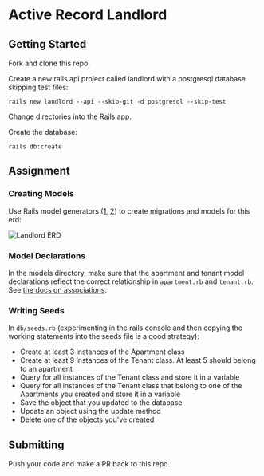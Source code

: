 # Active Record Landlord

## Getting Started

Fork and clone this repo.

Create a new rails api project called landlord with a postgresql database skipping test files:

```shell
rails new landlord --api --skip-git -d postgresql --skip-test
```

Change directories into the Rails app.

Create the database:

```shell
rails db:create
```

## Assignment

### Creating Models

Use Rails model generators ([1](https://guides.rubyonrails.org/getting_started.html#creating-the-article-model), [2](https://railsguides.net/advanced-rails-model-generators/)) to create migrations and models for this erd:

![Landlord ERD](https://i.imgur.com/xEizJwh.png)

### Model Declarations

In the models directory, make sure that the apartment and tenant model declarations reflect the correct relationship in `apartment.rb` and `tenant.rb`. See [the docs on associations](https://guides.rubyonrails.org/association_basics.html).

### Writing Seeds

In `db/seeds.rb` (experimenting in the rails console and then copying the working statements into the seeds file is a good strategy):

- Create at least 3 instances of the Apartment class
- Create at least 9 instances of the Tenant class. At least 5 should belong to an apartment
- Query for all instances of the Tenant class and store it in a variable
- Query for all instances of the Tenant class that belong to one of the Apartments you created and store it in a variable
- Save the object that you updated to the database
- Update an object using the update method
- Delete one of the objects you've created

## Submitting

Push your code and make a PR back to this repo.
